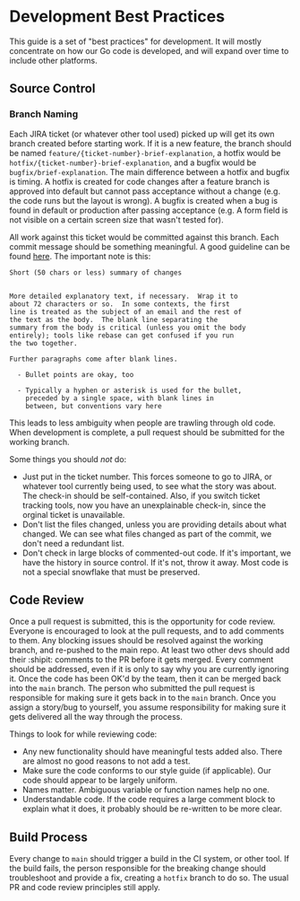 # Development Best Practices

This guide is a set of "best practices" for development.
It will mostly concentrate on how our Go code is developed, and
will expand over time to include other platforms.

## Source Control

### Branch Naming

Each JIRA ticket (or whatever other tool used) picked up will get its
own branch created before starting work.  If it is a new feature, the branch
should be named `feature/{ticket-number}-brief-explanation`, a hotfix would be
`hotfix/{ticket-number}-brief-explanation`, and a bugfix would be
`bugfix/brief-explanation`. The main difference between a hotfix and bugfix is timing.
A hotfix is created for code changes after a feature branch is approved into default
but cannot pass acceptance without a change (e.g. the code runs but the layout is wrong).
A bugfix is created when a bug is found in default or production after passing acceptance
(e.g. A form field is not visible on a certain screen size that wasn't tested for).

All work against this ticket would be committed against this branch.  Each commit
message should be something meaningful.  A good guideline can be found [here](http://git-scm.com/book/ch5-2.html).
The important note is this:

```
Short (50 chars or less) summary of changes


More detailed explanatory text, if necessary.  Wrap it to
about 72 characters or so.  In some contexts, the first
line is treated as the subject of an email and the rest of
the text as the body.  The blank line separating the
summary from the body is critical (unless you omit the body
entirely); tools like rebase can get confused if you run
the two together.

Further paragraphs come after blank lines.

  - Bullet points are okay, too

  - Typically a hyphen or asterisk is used for the bullet,
    preceded by a single space, with blank lines in
    between, but conventions vary here
```

This leads to less ambiguity when people are trawling through old code.  When
development is complete, a pull request should be submitted for the working branch.

Some things you should *not* do:

* Just put in the ticket number.  This forces someone to go to JIRA, or whatever
  tool currently being used, to see what the story was about.  The check-in should
  be self-contained.  Also, if you switch ticket tracking tools, now you have an
  unexplainable check-in, since the orginal ticket is unavailable.
* Don't list the files changed, unless you are providing details about what changed.
  We can see what files changed as part of the commit, we don't need a redundant
  list.
* Don't check in large blocks of commented-out code.  If it's important, we have
  the history in source control.  If it's not, throw it away.  Most code is not
  a special snowflake that must be preserved.

## Code Review

Once a pull request is submitted, this is the opportunity for code review.  Everyone
is encouraged to look at the pull requests, and to add comments to them.  Any
blocking issues should be resolved against the working branch, and re-pushed to the
main repo.  At least two other devs should add their :shipit: comments to the PR
before it gets merged.  Every comment should be addressed, even if it is only to say
why you are currently ignoring it.  Once the code has been OK'd by the team, then
it can be merged back into the `main` branch.  The person who submitted the pull
request is responsible for making sure it gets back in to the `main` branch.
Once you assign a story/bug to yourself, you assume responsibility for making sure
it gets delivered all the way through the process.

Things to look for while reviewing code:

* Any new functionality should have meaningful tests added also.  There are almost
  no good reasons to not add a test.
* Make sure the code conforms to our style guide (if applicable).  Our code should
  appear to be largely uniform.
* Names matter.  Ambiguous variable or function names help no one.
* Understandable code.  If the code requires a large comment block to explain what
  it does, it probably should be re-written to be more clear.

## Build Process

Every change to `main` should trigger a build in the CI system, or other tool.  If the
build fails, the person responsible for the breaking change should troubleshoot and
provide a fix, creating a `hotfix` branch to do so.  The usual PR and code review
principles still apply.
